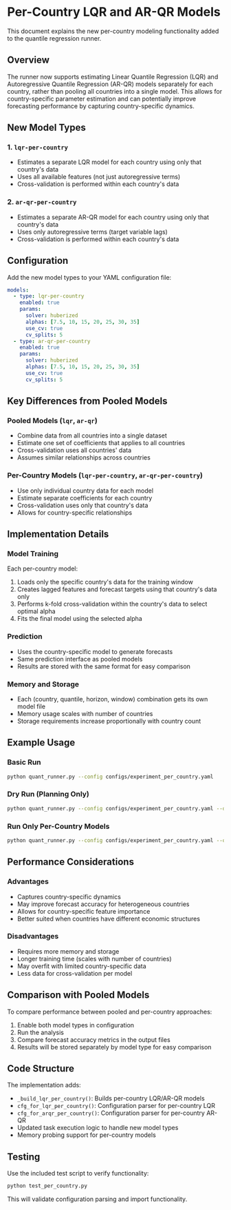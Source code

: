# Per-Country LQR and AR-QR Models

This document explains the new per-country modeling functionality added to the quantile regression runner.

## Overview

The runner now supports estimating Linear Quantile Regression (LQR) and Autoregressive Quantile Regression (AR-QR) models separately for each country, rather than pooling all countries into a single model. This allows for country-specific parameter estimation and can potentially improve forecasting performance by capturing country-specific dynamics.

## New Model Types

### 1. `lqr-per-country`
- Estimates a separate LQR model for each country using only that country's data
- Uses all available features (not just autoregressive terms)
- Cross-validation is performed within each country's data

### 2. `ar-qr-per-country`
- Estimates a separate AR-QR model for each country using only that country's data
- Uses only autoregressive terms (target variable lags)
- Cross-validation is performed within each country's data

## Configuration

Add the new model types to your YAML configuration file:

```yaml
models:
  - type: lqr-per-country
    enabled: true
    params:
      solver: huberized
      alphas: [7.5, 10, 15, 20, 25, 30, 35]
      use_cv: true
      cv_splits: 5
  - type: ar-qr-per-country
    enabled: true
    params:
      solver: huberized
      alphas: [7.5, 10, 15, 20, 25, 30, 35]
      use_cv: true
      cv_splits: 5
```

## Key Differences from Pooled Models

### Pooled Models (`lqr`, `ar-qr`)
- Combine data from all countries into a single dataset
- Estimate one set of coefficients that applies to all countries
- Cross-validation uses all countries' data
- Assumes similar relationships across countries

### Per-Country Models (`lqr-per-country`, `ar-qr-per-country`)
- Use only individual country data for each model
- Estimate separate coefficients for each country
- Cross-validation uses only that country's data
- Allows for country-specific relationships

## Implementation Details

### Model Training
Each per-country model:
1. Loads only the specific country's data for the training window
2. Creates lagged features and forecast targets using that country's data only
3. Performs k-fold cross-validation within the country's data to select optimal alpha
4. Fits the final model using the selected alpha

### Prediction
- Uses the country-specific model to generate forecasts
- Same prediction interface as pooled models
- Results are stored with the same format for easy comparison

### Memory and Storage
- Each (country, quantile, horizon, window) combination gets its own model file
- Memory usage scales with number of countries
- Storage requirements increase proportionally with country count

## Example Usage

### Basic Run
```bash
python quant_runner.py --config configs/experiment_per_country.yaml
```

### Dry Run (Planning Only)
```bash
python quant_runner.py --config configs/experiment_per_country.yaml --dry-run
```

### Run Only Per-Country Models
```bash
python quant_runner.py --config configs/experiment_per_country.yaml --only "lqr-per-country,ar-qr-per-country"
```

## Performance Considerations

### Advantages
- Captures country-specific dynamics
- May improve forecast accuracy for heterogeneous countries
- Allows for country-specific feature importance
- Better suited when countries have different economic structures

### Disadvantages
- Requires more memory and storage
- Longer training time (scales with number of countries)
- May overfit with limited country-specific data
- Less data for cross-validation per model

## Comparison with Pooled Models

To compare performance between pooled and per-country approaches:

1. Enable both model types in configuration
2. Run the analysis
3. Compare forecast accuracy metrics in the output files
4. Results will be stored separately by model type for easy comparison

## Code Structure

The implementation adds:
- `_build_lqr_per_country()`: Builds per-country LQR/AR-QR models
- `cfg_for_lqr_per_country()`: Configuration parser for per-country LQR
- `cfg_for_arqr_per_country()`: Configuration parser for per-country AR-QR
- Updated task execution logic to handle new model types
- Memory probing support for per-country models

## Testing

Use the included test script to verify functionality:
```bash
python test_per_country.py
```

This will validate configuration parsing and import functionality.
